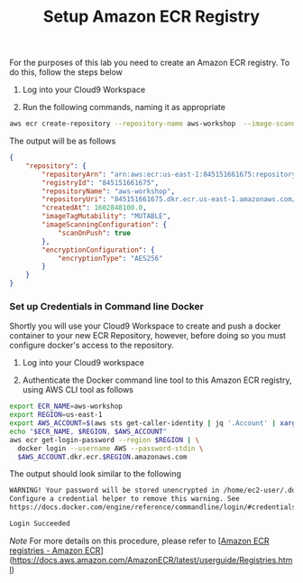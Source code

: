 ﻿---
title: "Setup Amazon ECR Registry"
chapter: false
weight: 30
---

For the purposes of this lab you need to create an Amazon ECR registry. To do this, follow the steps below

1. Log into your Cloud9 Workspace

2. Run the following commands, naming it as appropriate

```sh
aws ecr create-repository --repository-name aws-workshop  --image-scanning-configuration scanOnPush=true
```

The output will be as follows

```JSON
{
    "repository": {
        "repositoryArn": "arn:aws:ecr:us-east-1:845151661675:repository/aws-workshop",
        "registryId": "845151661675",
        "repositoryName": "aws-workshop",
        "repositoryUri": "845151661675.dkr.ecr.us-east-1.amazonaws.com/aws-workshop",
        "createdAt": 1602848100.0,
        "imageTagMutability": "MUTABLE",
        "imageScanningConfiguration": {
            "scanOnPush": true
        },
        "encryptionConfiguration": {
            "encryptionType": "AES256"
        }
    }
}
```
<!--
**TRAINING NOTE: Can we remove this UI method below?**

For the purposes of this lab you need to create an Amazon ECR registry. To do this, follow the steps below

1. Browse to [https://console.aws.amazon.com/ecr/get-started](https://console.aws.amazon.com/ecr/get-started),

2. For the purposes of this exercise we will be using AWS Region us-east-1. Select **'US East (N. Virginia)** us-east-1' from the 'Select a Region' dropdown on the top right

3. Click “Get Started” ![ECR](/images/30_module_1/ecr.png)

4. Give your repository an appropriate name, and enable “**Scan on push**”. The other setting may be left as default ![Repo name](/images/30_module_1/name_repo.png)

5. Click '**Create repository**'

6. Please make a note of the URI as you will require this in a later step. ![URI](/images/30_module_1/uri.png) -->


### Set up Credentials in Command line Docker

Shortly you will use your Cloud9 Workspace to create and push a docker container to your new ECR Repository, however, before doing so you must configure docker's access to the repository.

1. Log into your Cloud9 workspace

2. Authenticate the Docker command line tool to this Amazon ECR registry, using AWS CLI tool as follows

```bash
export ECR_NAME=aws-workshop
export REGION=us-east-1
export AWS_ACCOUNT=$(aws sts get-caller-identity | jq '.Account' | xargs)
echo "$ECR_NAME, $REGION, $AWS_ACCOUNT"
aws ecr get-login-password --region $REGION | \
  docker login --username AWS --password-stdin \
  $AWS_ACCOUNT.dkr.ecr.$REGION.amazonaws.com
```

<!-- <&lt;alternative for AWS_ACCOUNT using sed instead>>

```bash
export AWS_ACCOUNT=$(aws sts get-caller-identity | grep "UserId" | sed 's/^[^"]*"\([^"]*\)".*"\([^"]*\)".*/\2/')
``` -->

The output should look similar to the following

```bash
WARNING! Your password will be stored unencrypted in /home/ec2-user/.docker/config.json.
Configure a credential helper to remove this warning. See
https://docs.docker.com/engine/reference/commandline/login/#credentials-store

Login Succeeded
```


*Note* For more details on this procedure, please refer to [[Amazon ECR registries - Amazon ECR](https://docs.aws.amazon.com/AmazonECR/latest/userguide/Registries.html)](https://docs.aws.amazon.com/AmazonECR/latest/userguide/Registries.html)
